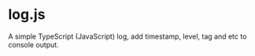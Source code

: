# log.js

A simple TypeScript (JavaScript) log, add timestamp, level, tag and etc to console output.
